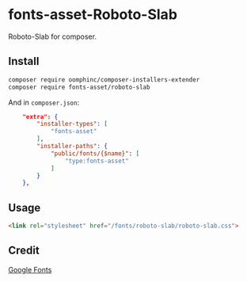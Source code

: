 # fonts-asset-Roboto-Slab
Roboto-Slab for composer.

## Install

```bash
composer require oomphinc/composer-installers-extender
composer require fonts-asset/roboto-slab
```

And in `composer.json`:

```json
    "extra": {
        "installer-types": [
            "fonts-asset"
        ],
        "installer-paths": {
            "public/fonts/{$name}": [
                "type:fonts-asset"
            ]
        }
    },
```

## Usage

```html
<link rel="stylesheet" href="/fonts/roboto-slab/roboto-slab.css">
```

## Credit

[Google Fonts](https://fonts.google.com/)